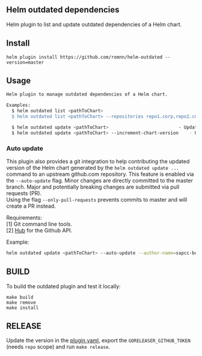 ## Helm outdated dependencies

Helm plugin to list and update outdated dependencies of a Helm chart.

## Install

```
helm plugin install https://github.com/romnn/helm-outdated --version=master
```

## Usage

```bash
Helm plugin to manage outdated dependencies of a Helm chart.

Examples:
  $ helm outdated list <pathToChart> 										- Checks if there's a newer version of any dependency available in the specified repository.
  $ helm outdated list <pathToChart> --repositories repo1.corp,repo2.corp 	- Checks if there's a newer version of any dependency available only using the given repositories.

  $ helm outdated update <pathToChart> 							- Updates all outdated dependencies to the latest version found in the repository.
  $ helm outdated update <pathToChart> --increment-chart-version	- Updates all outdated dependencies to the latest version found in the repository and increments the version of the Helm chart.
```

### Auto update

This plugin also provides a git integration to help contributing the updated version of the Helm chart generated by the `helm outdated update ...` command to an upstream github.com repository.
This feature is enabled via the `--auto-update` flag.
Minor changes are directly committed to the master branch. Major and potentially breaking changes are submitted via pull requests (PR).  
Using the flag `--only-pull-requests` prevents commits to master and will create a PR instead.

Requirements:  
[1] Git command line tools.  
[2] [Hub](https://github.com/github/hub) for the Github API.

Example:

```bash
helm outdated update <pathToChart> --auto-update --author-name=sapcc-bot --author-email=sapcc-bot@sap.com
```

## BUILD

To build the outdated plugin and test it locally:

```
make build
make remove
make install
```

## RELEASE

Update the version in the [plugin.yaml](plugin.yaml), export the `GORELEASER_GITHUB_TOKEN` (needs `repo` scope) and run `make release`.
